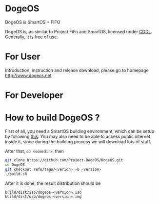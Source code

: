 DogeOS
======

DogeOS is SmartOS + FIFO

DogeOS is, as similar to Project FiFo and SmartOS, licensed under [CDDL](http://smartos.org/cddl/). Generally, it is free of use.

For User
========

Introduction, instruction and release download, please go to homepage http://www.dogeos.net

For Developer
=============

# How to build DogeOS ?

First of all, you need a SmartOS building environment, which can be setup by following [this](http://wiki.smartos.org/display/DOC/Building+SmartOS+on+SmartOS). You may also need to be able to access public internet inside it, since during the building process we will download lots of stuff.

After that, `cd <somedir>`, then

```bash
git clone https://github.com/Project-DogeOS/DogeOS.git
cd DogeOS
git checkout refs/tags/<verion> -b <version>
./build.sh
```

After it is done, the result distribution should be

```
build/dist/iso/dogeos-<version>.iso
build/dist/usb/dogeos-<version>.img
```
